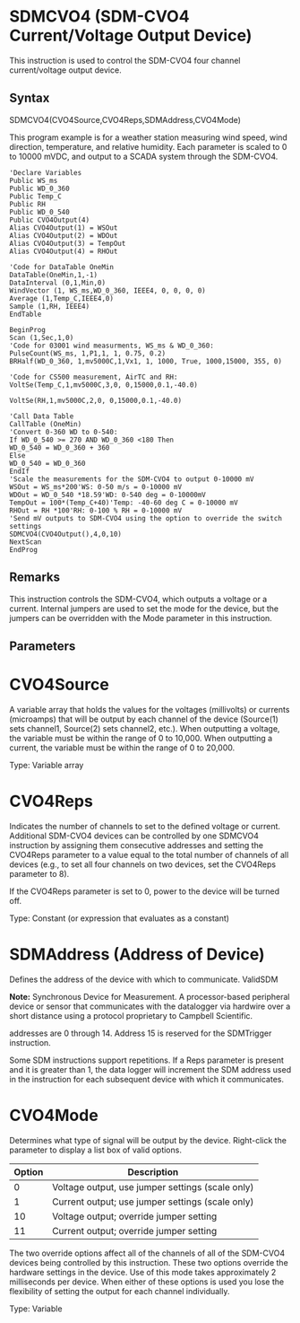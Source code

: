 # SDMCVO4 (SDM-CVO4 Current/Voltage Output Device)

This instruction is used to control the SDM-CVO4 four channel current/voltage output device.

## Syntax

SDMCVO4(CVO4Source,CVO4Reps,SDMAddress,CVO4Mode)

This program example is for a weather station measuring wind speed, wind direction, temperature, and relative humidity. Each parameter is scaled to 0 to 10000 mVDC, and output to a SCADA system through the SDM-CVO4.

```
'Declare Variables
Public WS_ms
Public WD_0_360
Public Temp_C
Public RH
Public WD_0_540
Public CVO4Output(4)
Alias CVO4Output(1) = WSOut
Alias CVO4Output(2) = WDOut
Alias CVO4Output(3) = TempOut
Alias CVO4Output(4) = RHOut

'Code for DataTable OneMin
DataTable(OneMin,1,-1)
DataInterval (0,1,Min,0)
WindVector (1, WS_ms,WD_0_360, IEEE4, 0, 0, 0, 0)
Average (1,Temp_C,IEEE4,0)
Sample (1,RH, IEEE4)
EndTable

BeginProg
Scan (1,Sec,1,0)
'Code for 03001 wind measurments, WS_ms & WD_0_360:
PulseCount(WS_ms, 1,P1,1, 1, 0.75, 0.2)
BRHalf(WD_0_360, 1,mv5000C,1,Vx1, 1, 1000, True, 1000,15000, 355, 0)

'Code for CS500 measurement, AirTC and RH:
VoltSe(Temp_C,1,mv5000C,3,0, 0,15000,0.1,-40.0)

VoltSe(RH,1,mv5000C,2,0, 0,15000,0.1,-40.0)

'Call Data Table
CallTable (OneMin)
'Convert 0-360 WD to 0-540:
If WD_0_540 >= 270 AND WD_0_360 <180 Then
WD_0_540 = WD_0_360 + 360
Else
WD_0_540 = WD_0_360
EndIf
'Scale the measurements for the SDM-CVO4 to output 0-10000 mV
WSOut = WS_ms*200'WS: 0-50 m/s = 0-10000 mV
WDOut = WD_0_540 *18.59'WD: 0-540 deg = 0-10000mV
TempOut = 100*(Temp_C+40)'Temp: -40-60 deg C = 0-10000 mV
RHOut = RH *100'RH: 0-100 % RH = 0-10000 mV
'Send mV outputs to SDM-CVO4 using the option to override the switch settings
SDMCVO4(CVO4Output(),4,0,10)
NextScan
EndProg
```

## Remarks

This instruction controls the SDM-CVO4, which outputs a voltage or a current. Internal jumpers are used to set the mode for the device, but the jumpers can be overridden with the Mode parameter in this instruction.

## Parameters

# CVO4Source

A variable array that holds the values for the voltages (millivolts) or currents (microamps) that will be output by each channel of the device (Source(1) sets channel1, Source(2) sets channel2, etc.). When outputting a voltage, the variable must be within the range of 0 to 10,000. When outputting a current, the variable must be within the range of 0 to 20,000.

Type: Variable array

# CVO4Reps

Indicates the number of channels to set to the defined voltage or current. Additional SDM-CVO4 devices can be controlled by one SDMCVO4 instruction by assigning them consecutive addresses and setting the CVO4Reps parameter to a value equal to the total number of channels of all devices (e.g., to set all four channels on two devices, set the CVO4Reps parameter to 8).

If the CVO4Reps parameter is set to 0, power to the device will be turned off.

Type: Constant (or expression that evaluates as a constant)

# SDMAddress (Address of Device)

Defines the address of the device with which to communicate. ValidSDM

**Note:** Synchronous Device for Measurement. A processor-based peripheral device or sensor that communicates with the datalogger via hardwire over a short distance using a protocol proprietary to Campbell Scientific.

addresses are 0 through 14. Address 15 is reserved for the SDMTrigger instruction.

Some SDM instructions support repetitions. If a Reps parameter is present and it is greater than 1, the data logger will increment the SDM address used in the instruction for each subsequent device with which it communicates.

# CVO4Mode

Determines what type of signal will be output by the device. Right-click the parameter to display a list box of valid options.

| Option | Description                                      |
| ------ | ------------------------------------------------ |
| 0      | Voltage output, use jumper settings (scale only) |
| 1      | Current output; use jumper settings (scale only) |
| 10     | Voltage output; override jumper setting          |
| 11     | Current output; override jumper setting          |

The two override options affect all of the channels of all of the SDM-CVO4 devices being controlled by this instruction. These two options override the hardware settings in the device. Use of this mode takes approximately 2 milliseconds per device. When either of these options is used you lose the flexibility of setting the output for each channel individually.

Type: Variable
